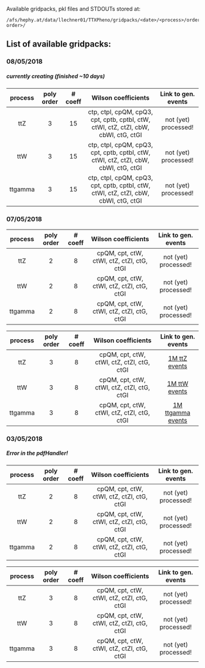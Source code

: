 Available gridpacks, pkl files and STDOUTs stored at:  
```  
/afs/hephy.at/data/llechner01/TTXPheno/gridpacks/<date>/<process>/order<poly order>/  
```  
  
## List of available gridpacks:  
  
### 08/05/2018  
##### currently creating (finished ~10 days)  

| process  | poly order | # coeff | Wilson coefficients                                                                 | Link to gen. events |
|:--------:|:----------:|:-------:|:-----------------------------------------------------------------------------------:|:------------------------:|
| ttZ      | 3          | 15      | ctp, ctpI, cpQM, cpQ3, cpt, cptb, cptbI, ctW, ctWI, ctZ, ctZI, cbW, cbWI, ctG, ctGI | not (yet) processed!  |
| ttW      | 3          | 15      | ctp, ctpI, cpQM, cpQ3, cpt, cptb, cptbI, ctW, ctWI, ctZ, ctZI, cbW, cbWI, ctG, ctGI | not (yet) processed!  |
| ttgamma  | 3          | 15      | ctp, ctpI, cpQM, cpQ3, cpt, cptb, cptbI, ctW, ctWI, ctZ, ctZI, cbW, cbWI, ctG, ctGI | not (yet) processed!  |
  
  
### 07/05/2018  
| process  | poly order | # coeff | Wilson coefficients                        | Link to gen. events   |
|:--------:|:----------:|:-------:|:------------------------------------------:|:---------------------:|
| ttZ      | 2          | 8       | cpQM, cpt, ctW, ctWI, ctZ, ctZI, ctG, ctGI | not (yet) processed!  |
| ttW      | 2          | 8       | cpQM, cpt, ctW, ctWI, ctZ, ctZI, ctG, ctGI | not (yet) processed!  |
| ttgamma  | 2          | 8       | cpQM, cpt, ctW, ctWI, ctZ, ctZI, ctG, ctGI | not (yet) processed!  |
  
| process  | poly order | # coeff | Wilson coefficients                        | Link to gen. events |
|:--------:|:----------:|:-------:|:------------------------------------------:|:-------------------:|
| ttZ      | 3          | 8       | cpQM, cpt, ctW, ctWI, ctZ, ctZI, ctG, ctGI | [1M ttZ events](https://cmsweb.cern.ch/das/request?input=%2FttZ0j_rwgt_slc6_amd64_gcc630_CMSSW_9_3_0_tarball%2Fllechner-ttZ0j_order3_8weights-7a5fde3f5bf89006ee3acec926ca87d8%2FUSER&instance=prod%2Fphys03) |
| ttW      | 3          | 8       | cpQM, cpt, ctW, ctWI, ctZ, ctZI, ctG, ctGI | [1M ttW events](https://cmsweb.cern.ch/das/request?input=%2FttW0j_rwgt_slc6_amd64_gcc630_CMSSW_9_3_0_tarball%2Fllechner-ttW0j_order3_8weights-593ea75549b4c51667dffc93040bbda1%2FUSER&instance=prod%2Fphys03) |
| ttgamma  | 3          | 8       | cpQM, cpt, ctW, ctWI, ctZ, ctZI, ctG, ctGI | [1M ttgamma events](https://cmsweb.cern.ch/das/request?input=%2Fttgamma0j_rwgt_slc6_amd64_gcc630_CMSSW_9_3_0_tarball%2Fllechner-ttgamma0j_order3_8weights-10fcfa1a1c01204983ea66975abf2caf%2FUSER&instance=prod%2Fphys03) |  
  
### 03/05/2018  
##### Error in the pdfHandler!  

| process  | poly order | # coeff | Wilson coefficients                        | Link to gen. events   |
|:--------:|:----------:|:-------:|:------------------------------------------:|:---------------------:|
| ttZ      | 2          | 8       | cpQM, cpt, ctW, ctWI, ctZ, ctZI, ctG, ctGI | not (yet) processed!  |
| ttW      | 2          | 8       | cpQM, cpt, ctW, ctWI, ctZ, ctZI, ctG, ctGI | not (yet) processed!  |
| ttgamma  | 2          | 8       | cpQM, cpt, ctW, ctWI, ctZ, ctZI, ctG, ctGI | not (yet) processed!  |
  
| process  | poly order | # coeff | Wilson coefficients                        | Link to gen. events   |
|:--------:|:----------:|:-------:|:------------------------------------------:|:---------------------:|
| ttZ      | 3          | 8       | cpQM, cpt, ctW, ctWI, ctZ, ctZI, ctG, ctGI | not (yet) processed!  |
| ttW      | 3          | 8       | cpQM, cpt, ctW, ctWI, ctZ, ctZI, ctG, ctGI | not (yet) processed!  |
| ttgamma  | 3          | 8       | cpQM, cpt, ctW, ctWI, ctZ, ctZI, ctG, ctGI | not (yet) processed!  |
  
